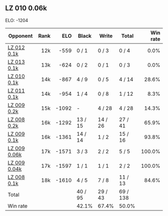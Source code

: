 ## LZ 010 0.06k ##

ELO: -1204

Opponent | Rank | ELO | Black | Write | Total | Win rate
---------|-----:|----:|-------|-------|-------|-------:
[LZ 012 0.1k](LZ%20012%200.1k.md) | 12k | -559 | 0 / 1 | 0 / 3 | 0 / 4 | 0.0%
[LZ 013 0.1k](LZ%20013%200.1k.md) | 13k | -624 | 0 / 2 | 0 / 1 | 0 / 3 | 0.0%
[LZ 010 0.1k](LZ%20010%200.1k.md) | 14k | -867 | 4 / 9 | 0 / 5 | 4 / 14 | 28.6%
[LZ 011 0.1k](LZ%20011%200.1k.md) | 14k | -954 | 1 / 4 | 0 / 8 | 1 / 12 | 8.3%
[LZ 009 0.2k](LZ%20009%200.2k.md) | 15k | -1092 | - | 4 / 28 | 4 / 28 | 14.3%
[LZ 008 0.2k](LZ%20008%200.2k.md) | 16k | -1292 | 13 / 15 | 14 / 26 | 27 / 41 | 65.9%
[LZ 009 0.1k](LZ%20009%200.1k.md) | 16k | -1361 | 14 / 14 | 1 / 2 | 15 / 16 | 93.8%
[LZ 009 0.06k](LZ%20009%200.06k.md) | 17k | -1571 | 3 / 3 | 2 / 2 | 5 / 5 | 100.0%
[LZ 009 0.04k](LZ%20009%200.04k.md) | 17k | -1597 | 1 / 1 | 1 / 1 | 2 / 2 | 100.0%
[LZ 008 0.1k](LZ%20008%200.1k.md) | 18k | -1610 | 4 / 5 | 7 / 8 | 11 / 13 | 84.6%
Total | | | 40 / 95 | 29 / 43 | 69 / 138 | 
Win rate| | | 42.1% | 67.4% | 50.0% | 
